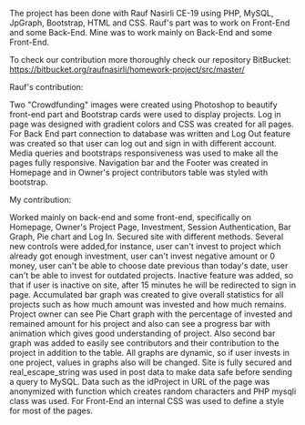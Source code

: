 The project has been done with Rauf Nasirli CE-19 using PHP, MySQL, JpGraph, Bootstrap, HTML and CSS. Rauf's part was to work on Front-End and some Back-End. Mine was to work mainly on Back-End and some Front-End.

To check our contribution more thoroughly check our repository
BitBucket: https://bitbucket.org/raufnasirli/homework-project/src/master/

Rauf's contribution:

Two "Crowdfunding" images were created using Photoshop to beautify front-end part and Bootstrap cards were used to display projects. Log in page was designed with gradient colors and CSS was created for all pages. For Back End part connection to database was written and Log Out feature was created so that user can log out and sign in with different account. Media queries and bootstraps responsiveness was used to make all the pages fully responsive. Navigation bar and the Footer was created in Homepage and in Owner's project contributors table was styled with bootstrap.

My contribution:

Worked mainly on back-end and some front-end, specifically on Homepage, Owner's Project Page, Investment, Session Authentication, Bar Graph, Pie chart and Log In. Secured site with different methods. Several new controls were added,for instance, user can't invest to project which already got enough investment, user can't invest negative amount or 0 money, user can't be able to choose date previous than today's date, user can't be able to invest for outdated projects. Inactive feature was added, so that if user is inactive on site, after 15 minutes he will be redirected to sign in page. Accumulated bar graph was created to give overall statistics for all projects such as how much amount was invested and how much remains. Project owner can see Pie Chart graph with the percentage of invested and remained amount for his project and also can see a progress bar with animation which gives good understanding of project. Also second bar graph was added to easily see contributors and their contribution to the project in addition to the table. All graphs are dynamic, so if user invests in one project, values in graphs also will be changed. Site is fully secured and real_escape_string was used in post data to make data safe before sending a query to MySQL. Data such as the idProject in URL of the page was anonymized with function which creates random characters and PHP mysqli class was used. For Front-End an internal CSS was used to define a style for most of the pages.

